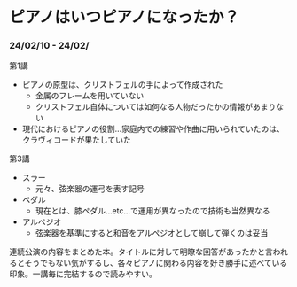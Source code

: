 # ピアノはいつピアノになったか？

### 24/02/10 - 24/02/

第1講
- ピアノの原型は、クリストフェルの手によって作成された
    - 金属のフレームを用いていない
    - クリストフェル自体については如何なる人物だったかの情報があまりない
- 現代におけるピアノの役割...家庭内での練習や作曲に用いられていたのは、クラヴィコードが果たしていた

第3講
- スラー
    - 元々、弦楽器の運弓を表す記号
- ペダル
     - 現在とは、膝ペダル...etc...で運用が異なったので技術も当然異なる
- アルペジオ
    - 弦楽器を基準にすると和音をアルペジオとして崩して弾くのは妥当

連続公演の内容をまとめた本。タイトルに対して明瞭な回答があったかと言われるとそうでもない気がするし、各々ピアノに関わる内容を好き勝手に述べている印象。一講毎に完結するので読みやすい。
